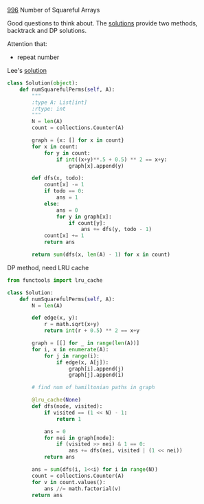 [996](https://leetcode.com/problems/number-of-squareful-arrays/) Number of Squareful Arrays

Good questions to think about. The [solutions](https://leetcode.com/problems/number-of-squareful-arrays/solution/) provide two methods, backtrack and DP solutions. 

Attention that:

- repeat number


Lee's [solution](https://leetcode.com/problems/number-of-squareful-arrays/discuss/238562/C%2B%2BPython-Backtracking)


```python
class Solution(object):
    def numSquarefulPerms(self, A):
        """
        :type A: List[int]
        :rtype: int
        """
        N = len(A)
        count = collections.Counter(A)

        graph = {x: [] for x in count}
        for x in count:
            for y in count:
                if int((x+y)**.5 + 0.5) ** 2 == x+y:
                    graph[x].append(y)

        def dfs(x, todo):
            count[x] -= 1
            if todo == 0:
                ans = 1
            else:
                ans = 0
                for y in graph[x]:
                    if count[y]:
                        ans += dfs(y, todo - 1)
            count[x] += 1
            return ans

        return sum(dfs(x, len(A) - 1) for x in count)

```

DP method, need LRU cache

```python
from functools import lru_cache

class Solution:
    def numSquarefulPerms(self, A):
        N = len(A)

        def edge(x, y):
            r = math.sqrt(x+y)
            return int(r + 0.5) ** 2 == x+y

        graph = [[] for _ in range(len(A))]
        for i, x in enumerate(A):
            for j in range(i):
                if edge(x, A[j]):
                    graph[i].append(j)
                    graph[j].append(i)

        # find num of hamiltonian paths in graph

        @lru_cache(None)
        def dfs(node, visited):
            if visited == (1 << N) - 1:
                return 1

            ans = 0
            for nei in graph[node]:
                if (visited >> nei) & 1 == 0:
                    ans += dfs(nei, visited | (1 << nei))
            return ans

        ans = sum(dfs(i, 1<<i) for i in range(N))
        count = collections.Counter(A)
        for v in count.values():
            ans //= math.factorial(v)
        return ans
```